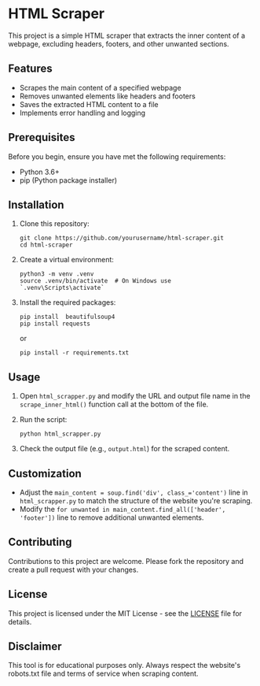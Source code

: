 # HTML Scraper

This project is a simple HTML scraper that extracts the inner content of a webpage, excluding headers, footers, and other unwanted sections.

## Features

- Scrapes the main content of a specified webpage
- Removes unwanted elements like headers and footers
- Saves the extracted HTML content to a file
- Implements error handling and logging

## Prerequisites

Before you begin, ensure you have met the following requirements:

- Python 3.6+
- pip (Python package installer)

## Installation

1. Clone this repository:
   ```
   git clone https://github.com/yourusername/html-scraper.git
   cd html-scraper
   ```

2. Create a virtual environment:
   ```
   python3 -m venv .venv
   source .venv/bin/activate  # On Windows use `.venv\Scripts\activate`
   ```

3. Install the required packages:
   ```
   pip install  beautifulsoup4
   pip install requests
   ```
   or 
   ```
   pip install -r requirements.txt
   ```

## Usage

1. Open `html_scrapper.py` and modify the URL and output file name in the `scrape_inner_html()` function call at the bottom of the file.

2. Run the script:
   ```
   python html_scrapper.py
   ```

3. Check the output file (e.g., `output.html`) for the scraped content.

## Customization

- Adjust the `main_content = soup.find('div', class_='content')` line in `html_scrapper.py` to match the structure of the website you're scraping.
- Modify the `for unwanted in main_content.find_all(['header', 'footer'])` line to remove additional unwanted elements.

## Contributing

Contributions to this project are welcome. Please fork the repository and create a pull request with your changes.

## License

This project is licensed under the MIT License - see the [LICENSE](LICENSE) file for details.

## Disclaimer

This tool is for educational purposes only. Always respect the website's robots.txt file and terms of service when scraping content.